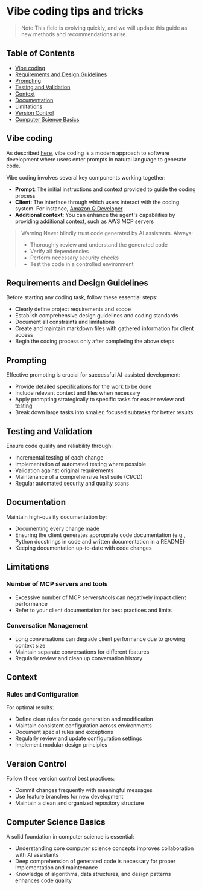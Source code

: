 # Vibe coding tips and tricks

> Note
> This field is evolving quickly, and we will update this guide as new methods and recommendations arise.

## Table of Contents

- [Vibe coding](#vibe-coding)
- [Requirements and Design Guidelines](#requirements-and-design-guidelines)
- [Prompting](#prompting)
- [Testing and Validation](#testing-and-validation)
- [Context](#context)
- [Documentation](#documentation)
- [Limitations](#limitations)
- [Version Control](#version-control)
- [Computer Science Basics](#computer-science-basics)

## Vibe coding

As described [here](https://en.wikipedia.org/wiki/Vibe_coding), vibe coding is a modern approach to software development where users enter prompts in natural language to generate code.

Vibe coding involves several key components working together:

- **Prompt**: The initial instructions and context provided to guide the coding process
- **Client**: The interface through which users interact with the coding system. For instance, [Amazon Q Developer](https://aws.amazon.com/q/developer/)
- **Additional context**: You can enhance the agent's capabilities by providing additional context, such as AWS MCP servers

> Warning
> Never blindly trust code generated by AI assistants. Always:
>
> - Thoroughly review and understand the generated code
> - Verify all dependencies
> - Perform necessary security checks
> - Test the code in a controlled environment

## Requirements and Design Guidelines

Before starting any coding task, follow these essential steps:

- Clearly define project requirements and scope
- Establish comprehensive design guidelines and coding standards
- Document all constraints and limitations
- Create and maintain markdown files with gathered information for client access
- Begin the coding process only after completing the above steps

## Prompting

Effective prompting is crucial for successful AI-assisted development:

- Provide detailed specifications for the work to be done
- Include relevant context and files when necessary
- Apply prompting strategically to specific tasks for easier review and testing
- Break down large tasks into smaller, focused subtasks for better results

## Testing and Validation

Ensure code quality and reliability through:

- Incremental testing of each change
- Implementation of automated testing where possible
- Validation against original requirements
- Maintenance of a comprehensive test suite (CI/CD)
- Regular automated security and quality scans

## Documentation

Maintain high-quality documentation by:

- Documenting every change made
- Ensuring the client generates appropriate code documentation (e.g., Python docstrings in code and written documentation in a README)
- Keeping documentation up-to-date with code changes

## Limitations

### Number of MCP servers and tools

- Excessive number of MCP servers/tools can negatively impact client performance
- Refer to your client documentation for best practices and limits

### Conversation Management

- Long conversations can degrade client performance due to growing context size
- Maintain separate conversations for different features
- Regularly review and clean up conversation history

## Context

### Rules and Configuration

For optimal results:

- Define clear rules for code generation and modification
- Maintain consistent configuration across environments
- Document special rules and exceptions
- Regularly review and update configuration settings
- Implement modular design principles

## Version Control

Follow these version control best practices:

- Commit changes frequently with meaningful messages
- Use feature branches for new development
- Maintain a clean and organized repository structure

## Computer Science Basics

A solid foundation in computer science is essential:

- Understanding core computer science concepts improves collaboration with AI assistants
- Deep comprehension of generated code is necessary for proper implementation and maintenance
- Knowledge of algorithms, data structures, and design patterns enhances code quality